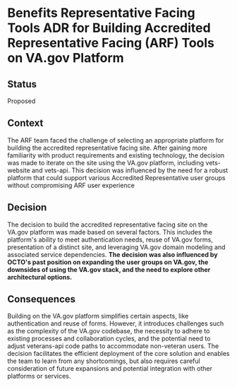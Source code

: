 # Benefits Representative Facing Tools ADR for Building Accredited Representative Facing (ARF) Tools on VA.gov Platform

## Status

Proposed

## Context

The ARF team faced the challenge of selecting an appropriate platform for building the accredited representative facing site. After gaining more familiarity with product requirements and existing technology, the decision was made to iterate on the site using the VA.gov platform, including vets-website and vets-api. This decision was influenced by the need for a robust platform that could support various Accredited Representative user groups without compromising ARF user experience

## Decision

The decision to build the accredited representative facing site on the VA.gov platform was made based on several factors. This includes the platform's ability to meet authentication needs, reuse of VA.gov forms, presentation of a distinct site, and leveraging VA.gov domain modeling and associated service dependencies. **The decision was also influenced by OCTO's past position on expanding the user groups on VA.gov, the downsides of using the VA.gov stack, and the need to explore other architectural options.**

## Consequences

Building on the VA.gov platform simplifies certain aspects, like authentication and reuse of forms. However, it introduces challenges such as the complexity of the VA.gov codebase, the necessity to adhere to existing processes and collaboration cycles, and the potential need to adjust veterans-api code paths to accommodate non-veteran users. The decision facilitates the efficient deployment of the core solution and enables the team to learn from any shortcomings, but also requires careful consideration of future expansions and potential integration with other platforms or services.
